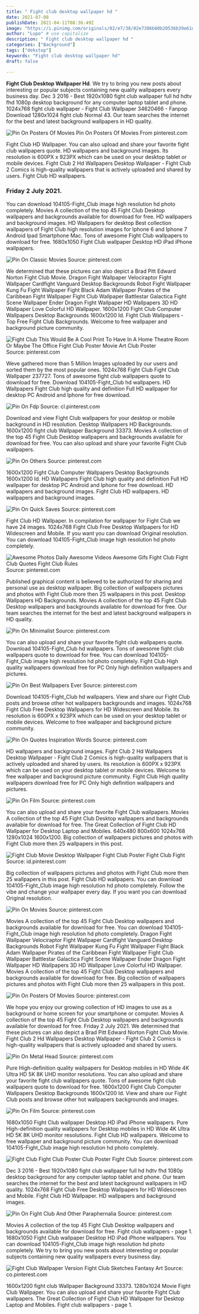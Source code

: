 ```yaml
---
title: " Fight club desktop wallpaper hd "
date: 2021-07-08
publishDate: 2021-04-11T08:36:49Z
image: "https://i.pinimg.com/originals/02/e7/38/02e7386b60b20536b39e61d9742fb7f2.jpg"
author: "Lupo" # use capitalize
description: " Fight club desktop wallpaper hd "
categories: ["Background"]
tags: ["dekstop"]
keywords: "Fight club desktop wallpaper hd"
draft: false

---
```



**Fight Club Desktop Wallpaper Hd**. We try to bring you new posts about interesting or popular subjects containing new quality wallpapers every business day. Dec 3 2016 - Best 1920x1080 fight club wallpaper full hd hdtv fhd 1080p desktop background for any computer laptop tablet and phone. 1024x768 fight club wallpaper - Fight Club Wallpaper 34620466 - Fanpop Download 1280x1024 fight club Normal 43. Our team searches the internet for the best and latest background wallpapers in HD quality.

![Pin On Posters Of Movies](https://i.pinimg.com/originals/45/56/63/455663842a5e8524104ba11c8e73790d.jpg "Pin On Posters Of Movies")
Pin On Posters Of Movies From pinterest.com


Fight Club HD Wallpaper. You can also upload and share your favorite fight club wallpapers quote. HD wallpapers and background images. Its resolution is 600PX x 923PX which can be used on your desktop tablet or mobile devices. Fight Club 2 Hd Wallpapers Desktop Wallpaper - Fight Club 2 Comics is high-quality wallpapers that is actively uploaded and shared by users. Fight Club HD wallpapers.

### Friday 2 July 2021.

You can download 104105-Fight_Club image high resolution hd photo completely. Movies A collection of the top 45 Fight Club Desktop wallpapers and backgrounds available for download for free. HD wallpapers and background images. HD Wallpapers for desktop Best collection wallpapers of Fight Club high resolution images for Iphone 6 and Iphone 7 Android Ipad Smartphone Mac. Tons of awesome Fight Club wallpapers to download for free. 1680x1050 Fight Club wallpaper Desktop HD iPad iPhone wallpapers.


![Pin On Classic Movies](https://i.pinimg.com/originals/5e/36/19/5e3619ef7aa14aa923d25c26da6daef8.jpg "Pin On Classic Movies")
Source: pinterest.com

We determined that these pictures can also depict a Brad Pitt Edward Norton Fight Club Movie. Dragon Fight Wallpaper Velociraptor Fight Wallpaper Cardfight Vanguard Desktop Backgrounds Robot Fight Wallpaper Kung Fu Fight Wallpaper Fight Black Adam Wallpaper Pirates of the Caribbean Fight Wallpaper Fight Club Wallpaper Battlestar Galactica Fight Scene Wallpaper Ender Dragon Fight Wallpaper HD Wallpapers 3D HD Wallpaper Love Colorful HD Wallpaper. 1600x1200 Fight Club Computer Wallpapers Desktop Backgrounds 1600x1200 Id. Fight Club Wallpapers - Top Free Fight Club Backgrounds. Welcome to free wallpaper and background picture community.

![Fight Club This Would Be A Cool Print To Have In A Home Theatre Room Or Maybe The Office Fight Club Poster Movie Art Club Poster](https://i.pinimg.com/originals/7c/cf/fa/7ccffad7fdde9c9b108005104ea6049a.jpg "Fight Club This Would Be A Cool Print To Have In A Home Theatre Room Or Maybe The Office Fight Club Poster Movie Art Club Poster")
Source: pinterest.com

Weve gathered more than 5 Million Images uploaded by our users and sorted them by the most popular ones. 1024x768 Fight Club Fight Club Wallpaper 237727. Tons of awesome fight club wallpapers quote to download for free. Download 104105-Fight_Club hd wallpapers. HD Wallpapers Fight Club high quality and definition Full HD wallpaper for desktop PC Android and Iphone for free download.

![Pin On Fdp](https://i.pinimg.com/originals/e5/64/3b/e5643b2cb2928236b2798ee21a97bcea.jpg "Pin On Fdp")
Source: cl.pinterest.com

Download and view Fight Club wallpapers for your desktop or mobile background in HD resolution. Desktop Wallpapers HD Backgrounds. 1600x1200 fight club Wallpaper Background 33373. Movies A collection of the top 45 Fight Club Desktop wallpapers and backgrounds available for download for free. You can also upload and share your favorite Fight Club wallpapers.

![Pin On Others](https://i.pinimg.com/originals/73/23/f7/7323f78b2ecd81e64819731affc778d3.png "Pin On Others")
Source: pinterest.com

1600x1200 Fight Club Computer Wallpapers Desktop Backgrounds 1600x1200 Id. HD Wallpapers Fight Club high quality and definition Full HD wallpaper for desktop PC Android and Iphone for free download. HD wallpapers and background images. Fight Club HD wallpapers. HD wallpapers and background images.

![Pin On Quick Saves](https://i.pinimg.com/originals/02/2d/b6/022db62d879bf71c38d4947b8a6aadae.jpg "Pin On Quick Saves")
Source: pinterest.com

Fight Club HD Wallpaper. In compilation for wallpaper for Fight Club we have 24 images. 1024x768 Fight Club Free Desktop Wallpapers for HD Widescreen and Mobile. If you want you can download Original resolution. You can download 104105-Fight_Club image high resolution hd photo completely.

![Awesome Photos Daily Awesome Videos Awesome Gifs Fight Club Fight Club Quotes Fight Club Rules](https://i.pinimg.com/originals/68/97/2d/68972dc8c9f4e4eb28564abdcfe9441a.jpg "Awesome Photos Daily Awesome Videos Awesome Gifs Fight Club Fight Club Quotes Fight Club Rules")
Source: pinterest.com

Published graphical content is believed to be authorized for sharing and personal use as desktop wallpaper. Big collection of wallpapers pictures and photos with Fight Club more then 25 wallpapers in this post. Desktop Wallpapers HD Backgrounds. Movies A collection of the top 45 Fight Club Desktop wallpapers and backgrounds available for download for free. Our team searches the internet for the best and latest background wallpapers in HD quality.

![Pin On Minimalist](https://i.pinimg.com/originals/77/24/65/77246590580b184df1dd0dca90d8a4d3.png "Pin On Minimalist")
Source: pinterest.com

You can also upload and share your favorite fight club wallpapers quote. Download 104105-Fight_Club hd wallpapers. Tons of awesome fight club wallpapers quote to download for free. You can download 104105-Fight_Club image high resolution hd photo completely. Fight Club High quality wallpapers download free for PC Only high definition wallpapers and pictures.

![Pin On Best Wallpapers Ever](https://i.pinimg.com/originals/74/c0/b6/74c0b6194e8fd7a641e9e06412814d39.png "Pin On Best Wallpapers Ever")
Source: pinterest.com

Download 104105-Fight_Club hd wallpapers. View and share our Fight Club posts and browse other hot wallpapers backgrounds and images. 1024x768 Fight Club Free Desktop Wallpapers for HD Widescreen and Mobile. Its resolution is 600PX x 923PX which can be used on your desktop tablet or mobile devices. Welcome to free wallpaper and background picture community.

![Pin On Quotes Inspiration Words](https://i.pinimg.com/originals/6e/e8/d5/6ee8d599fd0d65fddf95d3cdbdb27f52.png "Pin On Quotes Inspiration Words")
Source: pinterest.com

HD wallpapers and background images. Fight Club 2 Hd Wallpapers Desktop Wallpaper - Fight Club 2 Comics is high-quality wallpapers that is actively uploaded and shared by users. Its resolution is 600PX x 923PX which can be used on your desktop tablet or mobile devices. Welcome to free wallpaper and background picture community. Fight Club High quality wallpapers download free for PC Only high definition wallpapers and pictures.

![Pin On Film](https://i.pinimg.com/originals/5f/22/b4/5f22b4b6d49a835a233c306ddcb480f5.png "Pin On Film")
Source: pinterest.com

You can also upload and share your favorite Fight Club wallpapers. Movies A collection of the top 45 Fight Club Desktop wallpapers and backgrounds available for download for free. The Great Collection of Fight Club HD Wallpaper for Desktop Laptop and Mobiles. 640x480 800x600 1024x768 1280x1024 1600x1200. Big collection of wallpapers pictures and photos with Fight Club more then 25 wallpapers in this post.

![Fight Club Movie Desktop Wallpaper Fight Club Poster Fight Club Fight](https://i.pinimg.com/originals/eb/60/a5/eb60a502eee53102f3a7eaf99b52aff1.png "Fight Club Movie Desktop Wallpaper Fight Club Poster Fight Club Fight")
Source: id.pinterest.com

Big collection of wallpapers pictures and photos with Fight Club more then 25 wallpapers in this post. Fight Club HD wallpapers. You can download 104105-Fight_Club image high resolution hd photo completely. Follow the vibe and change your wallpaper every day. If you want you can download Original resolution.

![Pin On Movies](https://i.pinimg.com/originals/7e/43/ad/7e43ad84031d623ff5cf9d428b7170ed.jpg "Pin On Movies")
Source: pinterest.com

Movies A collection of the top 45 Fight Club Desktop wallpapers and backgrounds available for download for free. You can download 104105-Fight_Club image high resolution hd photo completely. Dragon Fight Wallpaper Velociraptor Fight Wallpaper Cardfight Vanguard Desktop Backgrounds Robot Fight Wallpaper Kung Fu Fight Wallpaper Fight Black Adam Wallpaper Pirates of the Caribbean Fight Wallpaper Fight Club Wallpaper Battlestar Galactica Fight Scene Wallpaper Ender Dragon Fight Wallpaper HD Wallpapers 3D HD Wallpaper Love Colorful HD Wallpaper. Movies A collection of the top 45 Fight Club Desktop wallpapers and backgrounds available for download for free. Big collection of wallpapers pictures and photos with Fight Club more then 25 wallpapers in this post.

![Pin On Posters Of Movies](https://i.pinimg.com/originals/45/56/63/455663842a5e8524104ba11c8e73790d.jpg "Pin On Posters Of Movies")
Source: pinterest.com

We hope you enjoy our growing collection of HD images to use as a background or home screen for your smartphone or computer. Movies A collection of the top 45 Fight Club Desktop wallpapers and backgrounds available for download for free. Friday 2 July 2021. We determined that these pictures can also depict a Brad Pitt Edward Norton Fight Club Movie. Fight Club 2 Hd Wallpapers Desktop Wallpaper - Fight Club 2 Comics is high-quality wallpapers that is actively uploaded and shared by users.

![Pin On Metal Head](https://i.pinimg.com/originals/b2/11/21/b211217a7b2bc788f379327b555c2f68.jpg "Pin On Metal Head")
Source: pinterest.com

Pure High-definition quality wallpapers for Desktop mobiles in HD Wide 4K Ultra HD 5K 8K UHD monitor resolutions. You can also upload and share your favorite fight club wallpapers quote. Tons of awesome fight club wallpapers quote to download for free. 1600x1200 Fight Club Computer Wallpapers Desktop Backgrounds 1600x1200 Id. View and share our Fight Club posts and browse other hot wallpapers backgrounds and images.

![Pin On Film](https://i.pinimg.com/originals/01/e2/eb/01e2ebe88ba86c0bf75343b655ae94f9.jpg "Pin On Film")
Source: pinterest.com

1680x1050 Fight Club wallpaper Desktop HD iPad iPhone wallpapers. Pure High-definition quality wallpapers for Desktop mobiles in HD Wide 4K Ultra HD 5K 8K UHD monitor resolutions. Fight Club HD wallpapers. Welcome to free wallpaper and background picture community. You can download 104105-Fight_Club image high resolution hd photo completely.

![Fight Club Fight Club Poster Club Poster Fight Club](https://i.pinimg.com/originals/49/e9/26/49e926ee2187b4889d71c8fb8c8f5f33.jpg "Fight Club Fight Club Poster Club Poster Fight Club")
Source: pinterest.com

Dec 3 2016 - Best 1920x1080 fight club wallpaper full hd hdtv fhd 1080p desktop background for any computer laptop tablet and phone. Our team searches the internet for the best and latest background wallpapers in HD quality. 1024x768 Fight Club Free Desktop Wallpapers for HD Widescreen and Mobile. Fight Club HD Wallpaper. HD wallpapers and background images.

![Pin On Fight Club And Other Paraphernalia](https://i.pinimg.com/originals/5d/1e/73/5d1e7365243aecd131a122f50505b6a8.jpg "Pin On Fight Club And Other Paraphernalia")
Source: pinterest.com

Movies A collection of the top 45 Fight Club Desktop wallpapers and backgrounds available for download for free. Fight club wallpapers - page 1. 1680x1050 Fight Club wallpaper Desktop HD iPad iPhone wallpapers. You can download 104105-Fight_Club image high resolution hd photo completely. We try to bring you new posts about interesting or popular subjects containing new quality wallpapers every business day.

![Fight Club Wallpaper Version Fight Club Sketches Fantasy Art](https://i.pinimg.com/originals/02/e7/38/02e7386b60b20536b39e61d9742fb7f2.jpg "Fight Club Wallpaper Version Fight Club Sketches Fantasy Art")
Source: co.pinterest.com

1600x1200 fight club Wallpaper Background 33373. 1280x1024 Movie Fight Club Wallpaper. You can also upload and share your favorite Fight Club wallpapers. The Great Collection of Fight Club HD Wallpaper for Desktop Laptop and Mobiles. Fight club wallpapers - page 1.

